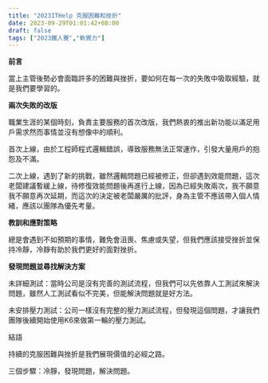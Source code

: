 ```yaml
---
title: "2023ITHelp 克服困難和挫折"
date: 2023-09-29T01:01:42+08:00
draft: false
tags: ["2023鐵人賽","軟實力"]
---
```

**前言**

當上主管後勢必會面臨許多的困難與挫折，要如何在每一次的失敗中吸取經驗，就是我們要學習的。

**兩次失敗的改版**

職業生涯的某個時刻，負責主要服務的首次改版，我們熱衷的推出新功能以滿足用戶需求然而事情並沒有想像中的順利。

首次上線，由於工程師程式邏輯錯誤，導致服務無法正常運作，引發大量用戶的抱怨及不滿。

二次上線，遇到了新的挑戰，雖然邏輯問題已經被修正，但卻遇到效能問題，這次老闆建議暫緩上線，待修復效能問題後再進行上線，因為已經失敗兩次，我不願意我不願意再次延期，而這次的決定被老闆嚴厲的批評，身為主管不應該帶入個人情緒，應該以團隊為優先考量。

**教訓和應對策略**

總是會遇到不如預期的事情，難免會沮喪、焦慮或失望，但我們應該接受挫折並保持冷靜，冷靜有助於我們更好的面對挫折。

**發現問題並尋找解決方案**

未詳細測試：當時公司是沒有完善的測試流程，但我們可以先依靠人工測試來解決問題，雖然人工測試看似不完美，但能解決問題就是好方法。

未安排壓力測試：公司一樣沒有完整的壓力測試流程，但發現這個問題，才讓我們團隊後續開始使用K6來做第一輪的壓力測試。

結語

持續的克服困難與挫折是我們展現價值的必經之路。

三個步驟：冷靜，發現問題，解決問題。
